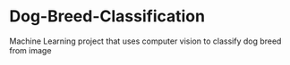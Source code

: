 # Dog-Breed-Classification
Machine Learning project that uses computer vision to classify dog breed from image
